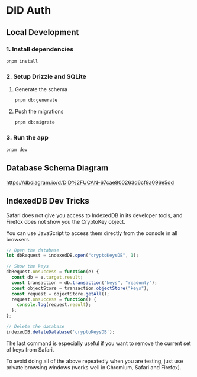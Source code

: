# DID Auth

## Local Development

### 1. Install dependencies

```bash
pnpm install
```

### 2. Setup Drizzle and SQLite

1. Generate the schema

   ```bash
   pnpm db:generate
   ```

2. Push the migrations

   ```bash
   pnpm db:migrate
   ```

### 3. Run the app

```bash
pnpm dev
```

## Database Schema Diagram

<https://dbdiagram.io/d/DID%2FUCAN-67cae800263d6cf9a096e5dd>

## IndexedDB Dev Tricks

Safari does not give you access to IndexedDB in its developer tools, and Firefox does not show you the CryptoKey object.

You can use JavaScript to access them directly from the console in all browsers.

```javascript
// Open the database
let dbRequest = indexedDB.open("cryptoKeysDB", 1);

// Show the keys
dbRequest.onsuccess = function(e) {
  const db = e.target.result;
  const transaction = db.transaction("keys", "readonly");
  const objectStore = transaction.objectStore("keys");
  const request = objectStore.getAll();
  request.onsuccess = function() {
    console.log(request.result);
  };
};

// Delete the database
indexedDB.deleteDatabase('cryptoKeysDB');
```

The last command is especially useful if you want to remove the current set of keys from Safari.

To avoid doing all of the above repeatedly when you are testing, just use private browsing windows (works well in Chromium, Safari and Firefox).
